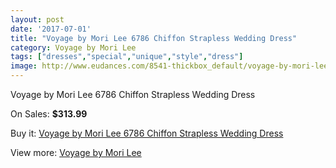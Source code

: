 ```yaml
---
layout: post
date: '2017-07-01'
title: "Voyage by Mori Lee 6786 Chiffon Strapless Wedding Dress"
category: Voyage by Mori Lee
tags: ["dresses","special","unique","style","dress"]
image: http://www.eudances.com/8541-thickbox_default/voyage-by-mori-lee-6786-chiffon-strapless-wedding-dress.jpg
---
```

Voyage by Mori Lee 6786 Chiffon Strapless Wedding Dress

On Sales: **$313.99**
<a href="https://www.eudances.com/en/voyage-by-mori-lee/2906-voyage-by-mori-lee-6786-chiffon-strapless-wedding-dress.html"><amp-img layout="responsive" width="600" height="600" src="//www.eudances.com/8541-thickbox_default/voyage-by-mori-lee-6786-chiffon-strapless-wedding-dress.jpg" alt="Voyage by Mori Lee 6786 Chiffon Strapless Wedding Dress 0" /></a>
<a href="https://www.eudances.com/en/voyage-by-mori-lee/2906-voyage-by-mori-lee-6786-chiffon-strapless-wedding-dress.html"><amp-img layout="responsive" width="600" height="600" src="//www.eudances.com/8545-thickbox_default/voyage-by-mori-lee-6786-chiffon-strapless-wedding-dress.jpg" alt="Voyage by Mori Lee 6786 Chiffon Strapless Wedding Dress 1" /></a>
<a href="https://www.eudances.com/en/voyage-by-mori-lee/2906-voyage-by-mori-lee-6786-chiffon-strapless-wedding-dress.html"><amp-img layout="responsive" width="600" height="600" src="//www.eudances.com/8544-thickbox_default/voyage-by-mori-lee-6786-chiffon-strapless-wedding-dress.jpg" alt="Voyage by Mori Lee 6786 Chiffon Strapless Wedding Dress 2" /></a>
<a href="https://www.eudances.com/en/voyage-by-mori-lee/2906-voyage-by-mori-lee-6786-chiffon-strapless-wedding-dress.html"><amp-img layout="responsive" width="600" height="600" src="//www.eudances.com/8543-thickbox_default/voyage-by-mori-lee-6786-chiffon-strapless-wedding-dress.jpg" alt="Voyage by Mori Lee 6786 Chiffon Strapless Wedding Dress 3" /></a>
<a href="https://www.eudances.com/en/voyage-by-mori-lee/2906-voyage-by-mori-lee-6786-chiffon-strapless-wedding-dress.html"><amp-img layout="responsive" width="600" height="600" src="//www.eudances.com/8542-thickbox_default/voyage-by-mori-lee-6786-chiffon-strapless-wedding-dress.jpg" alt="Voyage by Mori Lee 6786 Chiffon Strapless Wedding Dress 4" /></a>

Buy it: [Voyage by Mori Lee 6786 Chiffon Strapless Wedding Dress](https://www.eudances.com/en/voyage-by-mori-lee/2906-voyage-by-mori-lee-6786-chiffon-strapless-wedding-dress.html "Voyage by Mori Lee 6786 Chiffon Strapless Wedding Dress")

View more: [Voyage by Mori Lee](https://www.eudances.com/en/47-voyage-by-mori-lee "Voyage by Mori Lee")